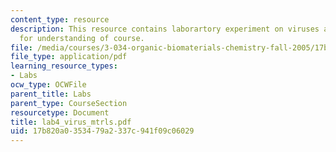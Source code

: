 ```yaml
---
content_type: resource
description: This resource contains laborartory experiment on viruses as materials
  for understanding of course.
file: /media/courses/3-034-organic-biomaterials-chemistry-fall-2005/17b820a0353479a2337c941f09c06029_lab4_virus_mtrls.pdf
file_type: application/pdf
learning_resource_types:
- Labs
ocw_type: OCWFile
parent_title: Labs
parent_type: CourseSection
resourcetype: Document
title: lab4_virus_mtrls.pdf
uid: 17b820a0-3534-79a2-337c-941f09c06029
---
```

